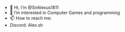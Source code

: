 - 👋 Hi, I’m @SirAlexus1811
- 👀 I’m interested in Computer Games and programming
- 📫 How to reach me:
- Discord: Alex.sh

<!---
SirAlexus1811/SirAlexus1811 is a ✨ special ✨ repository because its `README.md` (this file) appears on your GitHub profile.
You can click the Preview link to take a look at your changes.
--->
